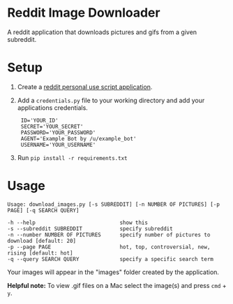 # Reddit Image Downloader

A reddit application that downloads pictures and gifs from a given subreddit.

# Setup 
1. Create a [reddit personal use script application](https://www.reddit.com/prefs/apps/).

2. Add a `credentials.py` file to your working directory and add your applications credentials.

		ID='YOUR_ID'  
		SECRET='YOUR_SECRET'  
		PASSWORD='YOUR_PASSWORD'  
		AGENT='Example Bot by /u/example_bot'  
		USERNAME='YOUR_USERNAME'  

3. Run `pip install -r requirements.txt`

# Usage


	Usage: download_images.py [-s SUBREDDIT] [-n NUMBER OF PICTURES] [-p PAGE] [-q SEARCH QUERY] 

	-h --help                           show this
	-s --subreddit SUBREDDIT            specify subreddit
	-n --number NUMBER OF PICTURES      specify number of pictures to download [default: 20]
	-p --page PAGE                      hot, top, controversial, new, rising [default: hot]
	-q --query SEARCH QUERY             specify a specific search term


Your images will appear in the "images" folder created by the application.

__Helpful note:__ To view .gif files on a Mac select the image(s) and press `cmd` + `y`.



